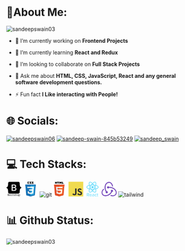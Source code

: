 <h1 align="left">💫About Me:</h1>
<p align="left"> <img src="https://komarev.com/ghpvc/?username=sandeepswain03&label=Profile%20views&color=0e75b6&style=flat" alt="sandeepswain03" /> </p>

- 🔭 I’m currently working on **Frontend Projects**

- 🌱 I’m currently learning **React and Redux**

- 👯 I’m looking to collaborate on **Full Stack Projects**

- 💬 Ask me about **HTML, CSS, JavaScript, React and any general software development questions.**

- ⚡ Fun fact **I Like interacting with People!**

<h1 align="left">🌐 Socials:</h1>
<p align="left">
<a href="https://twitter.com/sandeepswain06" target="blank"><img align="center" src="https://raw.githubusercontent.com/rahuldkjain/github-profile-readme-generator/master/src/images/icons/Social/twitter.svg" alt="sandeepswain06" height="30" width="40" /></a>
<a href="https://linkedin.com/in/sandeep-swain-845b53249" target="blank"><img align="center" src="https://raw.githubusercontent.com/rahuldkjain/github-profile-readme-generator/master/src/images/icons/Social/linked-in-alt.svg" alt="sandeep-swain-845b53249" height="30" width="40" /></a>
<a href="https://www.leetcode.com/sandeep_swain" target="blank"><img align="center" src="https://raw.githubusercontent.com/rahuldkjain/github-profile-readme-generator/master/src/images/icons/Social/leet-code.svg" alt="sandeep_swain" height="30" width="40" /></a>
</p>

<h1 align="left">💻 Tech Stacks:</h1>
<p align="left"><img src="https://raw.githubusercontent.com/devicons/devicon/master/icons/bootstrap/bootstrap-plain-wordmark.svg" alt="bootstrap" width="40" height="40"/> <img src="https://raw.githubusercontent.com/devicons/devicon/master/icons/css3/css3-original-wordmark.svg" alt="css3" width="40" height="40"/> <img src="https://www.vectorlogo.zone/logos/git-scm/git-scm-icon.svg" alt="git" width="40" height="40"/><img src="https://raw.githubusercontent.com/devicons/devicon/master/icons/html5/html5-original-wordmark.svg" alt="html5" width="40" height="40"/> <img src="https://raw.githubusercontent.com/devicons/devicon/master/icons/javascript/javascript-original.svg" alt="javascript" width="40" height="40"/> <img src="https://raw.githubusercontent.com/devicons/devicon/master/icons/react/react-original-wordmark.svg" alt="react" width="40" height="40"/> <img src="https://raw.githubusercontent.com/devicons/devicon/master/icons/redux/redux-original.svg" alt="redux" width="40" height="40"/>  <img src="https://www.vectorlogo.zone/logos/tailwindcss/tailwindcss-icon.svg" alt="tailwind" width="40" height="40"/> </p>

<h1 align="left">📊 Github Status:</h1>
<p><img align="center" src="https://github-readme-stats.vercel.app/api/top-langs?username=sandeepswain03&show_icons=true&locale=en&layout=compact" alt="sandeepswain03" /></p>
